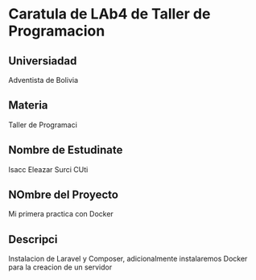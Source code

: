# Caratula de LAb4 de Taller de Programacion
##  Universiadad
Adventista de Bolivia

## Materia
Taller de Programaci

## Nombre de Estudinate
Isacc Eleazar Surci CUti

## NOmbre del Proyecto
Mi primera practica con Docker

## Descripci
Instalacion de Laravel y Composer, adicionalmente instalaremos Docker para la creacion de un servidor

